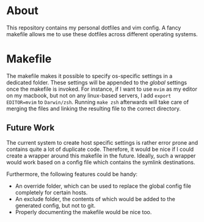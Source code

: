 # About

This repository contains my personal dotfiles and vim config.
A fancy makefile allows me to use these dotfiles across different operating systems.

# Makefile

The makefile makes it possible to specify os-specific settings in a dedicated folder.
These settings will be appended to the *global* settings once the makefile is invoked.
For instance, if I want to use `mvim` as my editor on my macbook, but not on any linux-based servers, I add `export EDITOR=mvim` to `Darwin/zsh`.
Running `make zsh` afterwards will take care of merging the files and linking the resulting file to the correct directory.

## Future Work

The current system to create host specific settings is rather error prone and contains quite a lot of duplicate code.
Therefore, it would be nice if I could create a wrapper around this makefile in the future.
Ideally, such a wrapper would work based on a config file which contains the symlink destinations.

Furthermore, the following features could be handy:

* An override folder, which can be used to replace the global config file completely for certain hosts.
* An exclude folder, the contents of which would be added to the generated config, but not to git.
* Properly documenting the makefile would be nice too.
